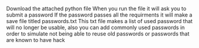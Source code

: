 Download the attached python file
When you run the file it will ask you to submit a password
If the password passes all the requirments it will make a save file titled passwords.txt
This txt file makes a list of used password that will no longer be usable, also you can add commonly used passwords in order to simulate not being able to reuse old passwords or passwords that are known to have hack
